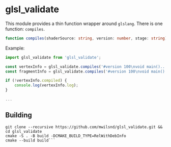 # glsl_validate
This module provides a thin function wrapper around `glslang`. There is one function: `compiles`.

```ts
function compiles(shaderSource: string, version: number, stage: string)
```

Example:
```ts
import glsl_validate from 'glsl_validate';

const vertexInfo = glsl_validate.compiles('#version 100\nvoid main()...', 100, 'vert');
const fragmentInfo = glsl_validate.compiles('#version 100\nvoid main()...', 100, 'frag');

if (!vertexInfo.compiled) {
    console.log(vertexInfo.log);
}

...
```
## Building
```
git clone --recursive https://github.com/mwilsnd/glsl_validate.git && cd glsl_validate
cmake -S . -B build -DCMAKE_BUILD_TYPE=RelWithDebInfo
cmake --build build```